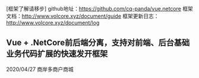 [框架了解请移步]
github地址：https://github.com/cq-panda/vue.netcore
框架文档：http://www.volcore.xyz/document/guide
框架更新日志：http://www.volcore.xyz/document/log
## Vue + .NetCore前后端分离，支持对前端、后台基础业务代码扩展的快速发开框架

2020/04/27 商岸多商户商城
